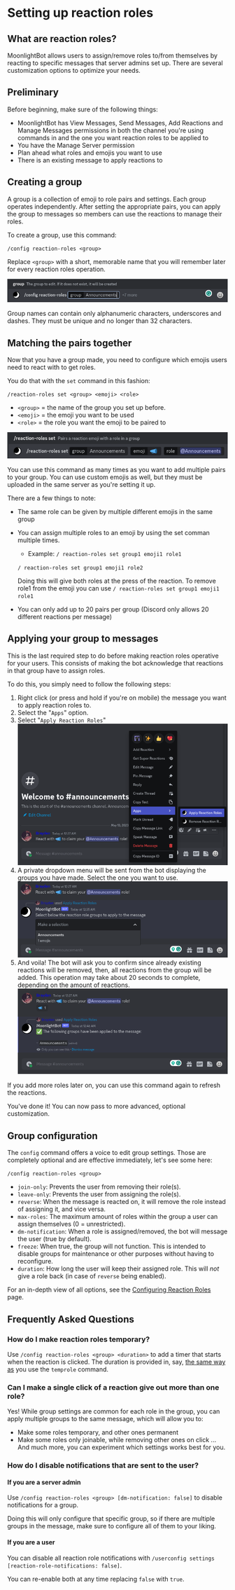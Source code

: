 # Setting up reaction roles

## What are reaction roles?

MoonlightBot allows users to assign/remove roles to/from themselves by reacting to specific messages that server admins set up. There are several customization options to optimize your needs.

## Preliminary

Before beginning, make sure of the following things:

* MoonlightBot has View Messages, Send Messages, Add Reactions and Manage Messages permissions in both the channel you're using commands in and the one you want reaction roles to be applied to
* You have the Manage Server permission
* Plan ahead what roles and emojis you want to use
* There is an existing message to apply reactions to

## Creating a group

A group is a collection of emoji to role pairs and settings. Each group operates independently. After setting the appropriate pairs, you can apply the group to messages so members can use the reactions to manage their roles.

To create a group, use this command:

```
/config reaction-roles <group>
```

Replace `<group>` with a short, memorable name that you will remember later for every reaction roles operation.

![](<../.gitbook/assets/ReactionRoleSetup1.png>)

Group names can contain only alphanumeric characters, underscores and dashes. They must be unique and no longer than 32 characters.

## Matching the pairs together

Now that you have a group made, you need to configure which emojis users need to react with to get roles.

You do that with the `set` command in this fashion:

```
/reaction-roles set <group> <emoji> <role>
```

* `<group>` = the name of the group you set up before.
* `<emoji>` = the emoji you want to be used
* `<role>` = the role you want the emoji to be paired to

![](<../.gitbook/assets/ReactionRoleSetup2.png>)

You can use this command as many times as you want to add multiple pairs to your group. You can use custom emojis as well, but they must be uploaded in the same server as you're setting it up.

There are a few things to note:

* The same role can be given by multiple different emojis in the same group
* You can assign multiple roles to an emoji by using the set comman multiple times.
  * Example: 
  `/ reaction-roles set group1 emoji1 role1`

  `/ reaction-roles set group1 emoji1 role2`

  Doing this will give both roles at the press of the reaction. To remove role1 from the emoji you can use `/ reaction-roles set group1 emoji1 role1`

* You can only add up to 20 pairs per group (Discord only allows 20 different reactions per message)

## Applying your group to messages

This is the last required step to do before making reaction roles operative for your users. This consists of making the bot acknowledge that reactions in that group have to assign roles.

To do this, you simply need to follow the following steps:

1. Right click (or press and hold if you're on mobile) the message you want to apply reaction roles to.
2. Select the "`Apps`" option.
3. Select "`Apply Reaction Roles`" ![](<../.gitbook/assets/ReactionRoleSetup3.png>)
4. A private dropdown menu will be sent from the bot displaying the groups you have made. Select the one you want to use. ![](<../.gitbook/assets/ReactionRoleSetup4.png>)
5. And voila! The bot will ask you to confirm since already existing reactions will be removed, then, all reactions from the group will be added. This operation may take about 20 seconds to complete, depending on the amount of reactions. ![](<../.gitbook/assets/ReactionRoleSetup5.png>)

If you add more roles later on, you can use this command again to refresh the reactions.

You've done it! You can now pass to more advanced, optional customization.

## Group configuration

The `config` command offers a voice to edit group settings. Those are completely optional and are effective immediately, let's see some here:

```
/config reaction-roles <group>
```

* `join-only`: Prevents the user from removing their role(s).
* `leave-only`: Prevents the user from assigning the role(s).
* `reverse`: When the message is reacted on, it will remove the role instead of assigning it, and vice versa.
* `max-roles`: The maximum amount of roles within the group a user can assign themselves (0 = unrestricted).
* `dm-notification`: When a role is assigned/removed, the bot will message the user (true by default). 
* `freeze`: When true, the group will not function. This is intended to disable groups for maintenance or other purposes without having to reconfigure.
* `duration`: How long the user will keep their assigned role. This will *not* give a role back (in case of `reverse` being enabled).

For an in-depth view of all options, see the [Configuring Reaction Roles](../admin-commands/config/configuring-reaction-roles.md) page.

## Frequently Asked Questions

### How do I make reaction roles temporary?

Use `/config reaction-roles <group> <duration>` to add a timer that starts when the reaction is clicked. The duration is provided in, say, [the same way as](arguments.md#durations) you use the `temprole` command.

### Can I make a single click of a reaction give out more than one role?

Yes! While group settings are common for each role in the group, you can apply multiple groups to the same message, which will allow you to:

* Make some roles temporary, and other ones permanent
* Make some roles only joinable, while removing other ones on click
... And much more, you can experiment which settings works best for you.

### How do I disable notifications that are sent to the user?

#### If you are a server admin

Use `/config reaction-roles <group> [dm-notification: false]` to disable notifications for a group.

Doing this will only configure that specific group, so if there are multiple groups in the message, make sure to configure all of them to your liking.

#### If you are a user

You can disable all reaction role notifications with `/userconfig settings [reaction-role-notifications: false]`.

You can re-enable both at any time replacing `false` with `true`.
